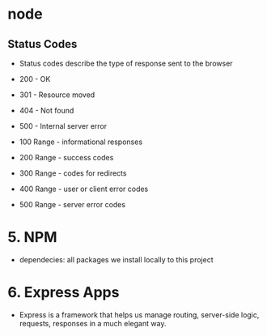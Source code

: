 # node

## Status Codes

- Status codes describe the type of response sent to the browser
- 200 - OK
- 301 - Resource moved
- 404 - Not found
- 500 - Internal server error

- 100 Range - informational responses
- 200 Range - success codes
- 300 Range - codes for redirects
- 400 Range - user or client error codes
- 500 Range - server error codes

# 5. NPM

- dependecies: all packages we install locally to this project

# 6. Express Apps

- Express is a framework that helps us manage routing, server-side logic, requests, responses in a much elegant way.
